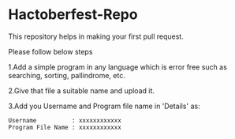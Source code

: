# Hactoberfest-Repo
This repository helps in making your first pull request.

Please follow below steps

1.Add a simple program in any language which is error free such as searching, sorting, pallindrome, etc.

2.Give that file a suitable name and upload it.

3.Add you Username and Program file name in 'Details' as:
  
    Username          : xxxxxxxxxxxx
    Program File Name : xxxxxxxxxxxx

